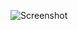 ![Screenshot](https://raw.githubusercontent.com/Cryakl/Ultimate-RAT-Collection/refs/heads/main/MiniControl/Screenshot.png)
